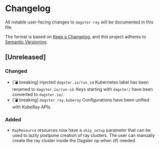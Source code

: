 # Changelog

All notable user-facing changes to `dagster-ray` will be documented in this file.

The format is based on [Keep a Changelog](https://keepachangelog.com/en/1.1.0/),
and this project adheres to [Semantic Versioning](https://semver.org/spec/v2.0.0.html).

## [Unreleased]

### Changed
- [:bomb: breaking] injected `dagster.io/run_id` Kubernetes label has been renamed to `dagster.io/run-id`. Keys starting with `dagster/` have been converted to `dagster.io/`.
- [:bomb: breaking] `dagster_ray.kuberay` Configurations have been unified with KubeRay APIs.

### Added
- `RayResource` resources now have a `skip_setup` parameter that can be used to lazily postpone creation of ray clusters. The user can manually create the ray cluster inside the Dagster op when (if) needed.
